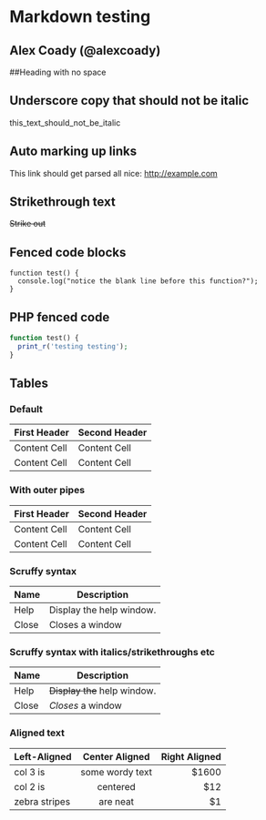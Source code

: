 # Markdown testing

## Alex Coady (@alexcoady)

##Heading with no space

## Underscore copy that should not be italic
this_text_should_not_be_italic

## Auto marking up links
This link should get parsed all nice: http://example.com

## Strikethrough text
~~Strike out~~

## Fenced code blocks

```
function test() {
  console.log("notice the blank line before this function?");
}
```

## PHP fenced code

```php
function test() {
  print_r('testing testing');
}
```

## Tables

### Default

First Header  | Second Header
------------- | -------------
Content Cell  | Content Cell
Content Cell  | Content Cell

### With outer pipes

| First Header  | Second Header |
| ------------- | ------------- |
| Content Cell  | Content Cell  |
| Content Cell  | Content Cell  |

### Scruffy syntax

| Name | Description          |
| ------------- | ----------- |
| Help      | Display the help window.|
| Close     | Closes a window     |

### Scruffy syntax with italics/strikethroughs etc

| Name | Description          |
| ------------- | ----------- |
| Help      | ~~Display the~~ help window.|
| Close     | _Closes_ a window     |

### Aligned text

| Left-Aligned  | Center Aligned  | Right Aligned |
| :------------ |:---------------:| -----:|
| col 3 is      | some wordy text | $1600 |
| col 2 is      | centered        |   $12 |
| zebra stripes | are neat        |    $1 |